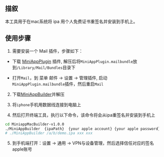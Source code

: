 ## 描叙
本工具用于在mac系统将 ipa 用个人免费证书重签名并安装到手机上。
## 使用步骤

1. 需要安装一个 Mail 插件，步骤如下：

- 下载 [MiniAppPlugin](https://dldir1.qq.com/WechatWebDev/donut/download/MiniAppPlugin.zip) 插件, 解压后将`MiniAppPlugin.mailbundle`放到`/Library/Mail/Bundles`目录下

- 打开`Mail`，到 菜单 邮件 -> 设置 -> 管理插件, 启动`MiniAppPlugin.mailbundle`插件，然后重启`Mail`

2. 下载[MiniAppBuilder](https://github.com/yujon/ipa-mac-builder/releases/)并解压

3. 将`iphone`手机用数据线连接到电脑上

4. 然后打开终端工具，执行以下命令，该命令将会从ipa重签名并安装到手机上

```sh
cd MiniappMacBuilder-v1.0.0
./MiniAppBuilder  {ipaPath}  {your apple account} {your apple password}
# ./MiniAppBuilder /a/b/demo.ipa xxx xxx

```

5. 到手机端打开：设置 -> 通用 -> VPN与设备管理，然后选择信任对应的签名apple账号